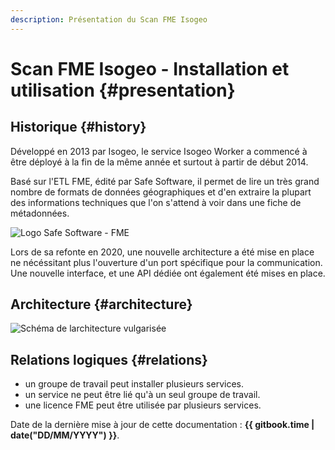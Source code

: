 ```yaml
---
description: Présentation du Scan FME Isogeo
---
```


# Scan FME Isogeo - Installation et utilisation {#presentation}

## Historique {#history}

Développé en 2013 par Isogeo, le service Isogeo Worker a commencé à être déployé à la fin de la même année et surtout à partir de début 2014.

Basé sur l'ETL FME, édité par Safe Software, il permet de lire un très grand nombre de formats de données géographiques et d'en extraire la plupart des informations techniques que l'on s'attend à voir dans une fiche de métadonnées.

![Logo Safe Software - FME](/assets/logo_safe_fme.png)

Lors de sa refonte en 2020, une nouvelle architecture a été mise en place ne nécéssitant plus l'ouverture d'un port spécifique pour la communication. Une nouvelle interface, et une API dédiée ont également été mises en place.

## Architecture {#architecture}

![Schéma de larchitecture vulgarisée](/assets/architecture.png "Architecture globale du service de scan Isogeo")

## Relations logiques {#relations}

* un groupe de travail peut installer plusieurs services.
* un service ne peut être lié qu'à un seul groupe de travail.
* une licence FME peut être utilisée par plusieurs services.

<!-- ## Guide vidéo {#video}


{% youtube %}
<https://www.youtube.com/watch?v=gLCSeQZMqvs>
{% endyoutube %}

---- -->

Date de la dernière mise à jour de cette documentation : **{{ gitbook.time | date("DD/MM/YYYY") }}**.
